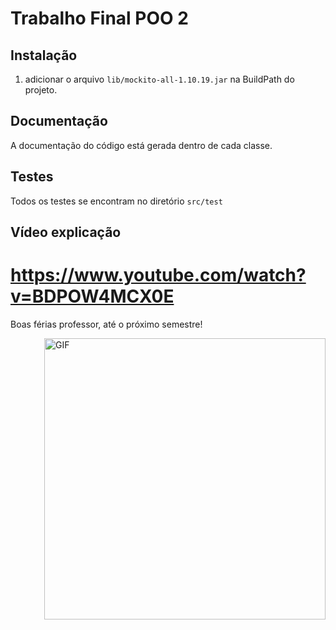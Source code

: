 # Trabalho Final POO 2

## Instalação
1. adicionar o arquivo `lib/mockito-all-1.10.19.jar` na BuildPath do projeto.

## Documentação
A documentação do código está gerada dentro de cada classe.

## Testes
Todos os testes se encontram no diretório `src/test`

## Vídeo explicação
# https://www.youtube.com/watch?v=BDPOW4MCX0E


Boas férias professor, até o próximo semestre!

<img hight="320" width="450" align="right" alt="GIF" src="https://c.tenor.com/__H-Mr1mD3QAAAAC/okinawa-japan.gif">
